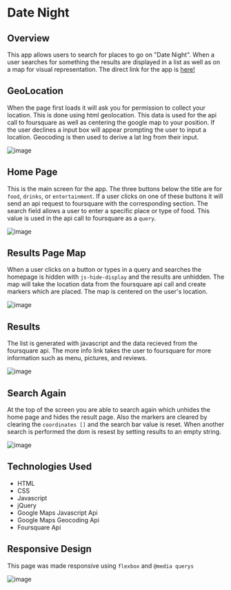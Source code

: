 # Date Night

## Overview
This app allows users to search for places to go on "Date Night".  When a user searches for something the results are displayed in a list as well as on a map for visual representation.  The direct link for the app is [here!](https://ckarras11.github.io/Date-Night/)

## GeoLocation
When the page first loads it will ask you for permission to collect your location.    This is done using html geolocation.  This data is 
used for the api call to foursquare as well as centering the google map to your position.  If the user declines a input box will appear prompting the user to input a location.  Geocoding is then used to derive a lat lng from their input.

![image](https://user-images.githubusercontent.com/30561347/29737745-5b6d2e14-89e1-11e7-9215-2b04af63c2a6.png)

## Home Page
This is the main screen for the app.  The three buttons below the title are for ``food``, ``drinks``, or ``entertainment``.  If a user clicks on one 
of these buttons it will send an api request to foursquare with the corresponding section.  The search field allows a user to enter a 
specific place or type of food.  This value is used in the api call to foursquare as a ``query``.

![image](https://user-images.githubusercontent.com/30561347/29738007-d01f13f8-89e6-11e7-86a4-f06914bfbcef.png)

## Results Page Map
When a user clicks on a button or types in a query and searches the homepage is hidden with ``js-hide-display`` and the results are
unhidden.  The map will take the location data from the foursquare api call and create markers which are placed.  The map is centered on 
the user's location.  

![image](https://user-images.githubusercontent.com/30561347/29737978-2c9a02a6-89e6-11e7-8a0a-e13434e91775.png)

## Results
The list is generated with javascript and the data recieved from the foursquare api.  The more info link takes the user to foursquare for 
more information such as menu, pictures, and reviews.

![image](https://user-images.githubusercontent.com/30561347/29737988-6aac4748-89e6-11e7-8757-e989e25c2b25.png)

## Search Again
At the top of the screen you are able to search again which unhides the home page and hides the result page.  Also the markers are cleared 
by clearing the ``coordinates []`` and the search bar value is reset.  When another search is performed the dom is resest by setting results 
to an empty string.

![image](https://user-images.githubusercontent.com/30561347/29737999-a298ce4c-89e6-11e7-8760-adbed4afae36.png)

## Technologies Used
* HTML
* CSS
* Javascript
* jQuery
* Google Maps Javascript Api
* Google Maps Geocoding Api
* Foursquare Api

## Responsive Design
This page was made responsive using ``flexbox`` and ``@media querys``

![image](https://user-images.githubusercontent.com/30561347/29738014-081e8504-89e7-11e7-8b52-d57459e941b4.png)
